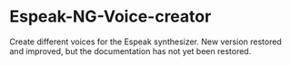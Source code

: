 # Espeak-NG-Voice-creator
Create different voices for the Espeak synthesizer. New version restored and improved, but the documentation has not yet been restored.
